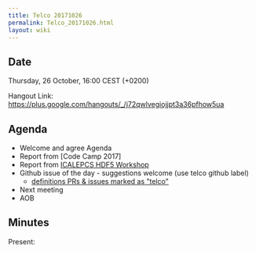 ```yaml
---
title: Telco 20171026
permalink: Telco_20171026.html
layout: wiki
---
```


Date
----

Thursday, 26 October, 16:00 CEST (+0200)

<!-- end of autogeneration -->

Hangout Link:
<https://plus.google.com/hangouts/_/j72qwlvegiojjpt3a36pfhow5ua>


Agenda
------

-   Welcome and agree Agenda
-   Report from [Code Camp 2017]
-   Report from [ICALEPCS HDF5 Workshop](https://indico.esrf.fr/indico/event/12/)
-   Github issue of the day - suggestions welcome (use telco github label)
    - [definitions PRs & issues marked as "telco"](https://github.com/nexusformat/definitions/labels/telco)
-   Next meeting
-   AOB

Minutes
-------

Present:

